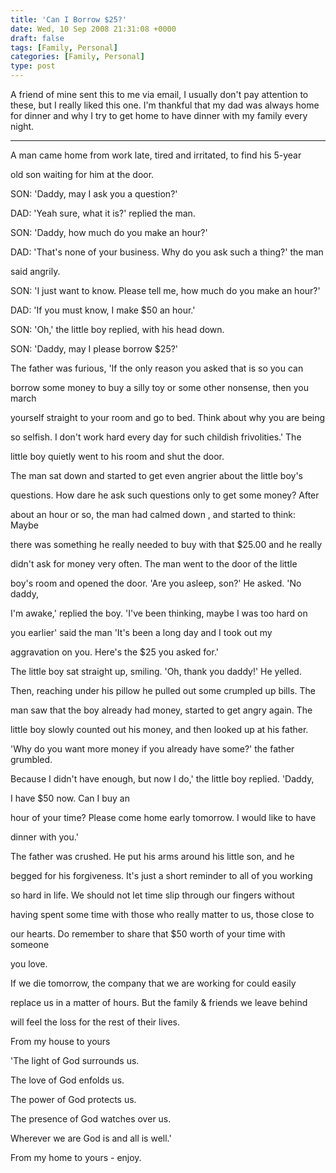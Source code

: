 ```yaml
---
title: 'Can I Borrow $25?'
date: Wed, 10 Sep 2008 21:31:08 +0000
draft: false
tags: [Family, Personal]
categories: [Family, Personal]
type: post
---
```


A friend of mine sent this to me via email, I usually don't pay attention to these, but I really liked this one. I'm thankful that my dad was always home for dinner and why I try to get home to have dinner with my family every night.

* * *

A man came home from work late, tired and irritated, to find his 5-year

old son waiting for him at the door.

SON: 'Daddy, may I ask you a question?'

DAD: 'Yeah sure, what it is?' replied the man.

SON: 'Daddy, how much do you make an hour?'

DAD: 'That's none of your business. Why do you ask such a thing?' the man

said angrily.

SON: 'I just want to know. Please tell me, how much do you make an hour?'

DAD: 'If you must know, I make $50 an hour.'

SON: 'Oh,' the little boy replied, with his head down.

SON: 'Daddy, may I please borrow $25?'

The father was furious, 'If the only reason you asked that is so you can

borrow some money to buy a silly toy or some other nonsense, then you march

yourself straight to your room and go to bed. Think about why you are being

so selfish. I don't work hard every day for such childish frivolities.' The

little boy quietly went to his room and shut the door.

The man sat down and started to get even angrier about the little boy's

questions. How dare he ask such questions only to get some money? After

about an hour or so, the man had calmed down , and started to think: Maybe

there was something he really needed to buy with that $25.00 and he really

didn't ask for money very often. The man went to the door of the little

boy's room and opened the door. 'Are you asleep, son?' He asked. 'No daddy,

I'm awake,' replied the boy. 'I've been thinking, maybe I was too hard on

you earlier' said the man 'It's been a long day and I took out my

aggravation on you. Here's the $25 you asked for.'

The little boy sat straight up, smiling. 'Oh, thank you daddy!' He yelled.

Then, reaching under his pillow he pulled out some crumpled up bills. The

man saw that the boy already had money, started to get angry again. The

little boy slowly counted out his money, and then looked up at his father.

'Why do you want more money if you already have some?' the father grumbled.

Because I didn't have enough, but now I do,' the little boy replied. 'Daddy,

I have $50 now. Can I buy an

hour of your time? Please come home early tomorrow. I would like to have

dinner with you.'

The father was crushed. He put his arms around his little son, and he

begged for his forgiveness. It's just a short reminder to all of you working

so hard in life. We should not let time slip through our fingers without

having spent some time with those who really matter to us, those close to

our hearts. Do remember to share that $50 worth of your time with someone

you love.

If we die tomorrow, the company that we are working for could easily

replace us in a matter of hours. But the family & friends we leave behind

will feel the loss for the rest of their lives.

From my house to yours

'The light of God surrounds us.

The love of God enfolds us.

The power of God protects us.

The presence of God watches over us.

Wherever we are God is and all is well.'

From my home to yours - enjoy.
